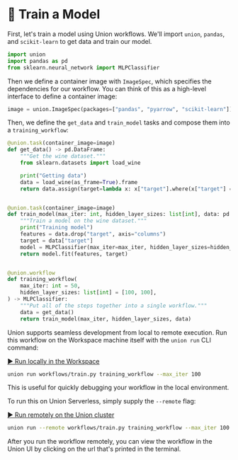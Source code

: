 <br>
<br>
<br>

# 🤖 Train a Model

First, let's train a model using Union workflows. We'll import `union`,
`pandas`, and `scikit-learn` to get data and train our model.

```python
import union
import pandas as pd
from sklearn.neural_network import MLPClassifier
```

Then we define a container image with `ImageSpec`, which specifies the
dependencies for our workflow. You can think of this as a high-level interface
to define a container image:

```python
image = union.ImageSpec(packages=["pandas", "pyarrow", "scikit-learn"])
```

Then, we define the `get_data` and `train_model` tasks and compose them
into a `training_workflow`:

```python
@union.task(container_image=image)
def get_data() -> pd.DataFrame:
    """Get the wine dataset."""
    from sklearn.datasets import load_wine

    print("Getting data")
    data = load_wine(as_frame=True).frame
    return data.assign(target=lambda x: x["target"].where(x["target"] == 0, 1))


@union.task(container_image=image)
def train_model(max_iter: int, hidden_layer_sizes: list[int], data: pd.DataFrame) -> MLPClassifier:
    """Train a model on the wine dataset."""
    print("Training model")
    features = data.drop("target", axis="columns")
    target = data["target"]
    model = MLPClassifier(max_iter=max_iter, hidden_layer_sizes=hidden_layer_sizes)
    return model.fit(features, target)


@union.workflow
def training_workflow(
    max_iter: int = 50,
    hidden_layer_sizes: list[int] = [100, 100],
) -> MLPClassifier:
    """Put all of the steps together into a single workflow."""
    data = get_data()
    return train_model(max_iter, hidden_layer_sizes, data)
```

Union supports seamless development from local to remote execution.
Run this workflow on the Workspace machine itself with the `union run` CLI command:

[▶️ Run locally in the Workspace](command:union-workspace.runTrainingLocal)

```bash
union run workflows/train.py training_workflow --max_iter 100
```

This is useful for quickly debugging your workflow in the local environment.

To run this on Union Serverless, simply supply the `--remote` flag:

[▶️ Run remotely on the Union cluster](command:union-workspace.runTrainingRemote)


```bash
union run --remote workflows/train.py training_workflow --max_iter 100
```

After you run the workflow remotely, you can view the workflow in the Union UI
by clicking on the url that's printed in the terminal.
